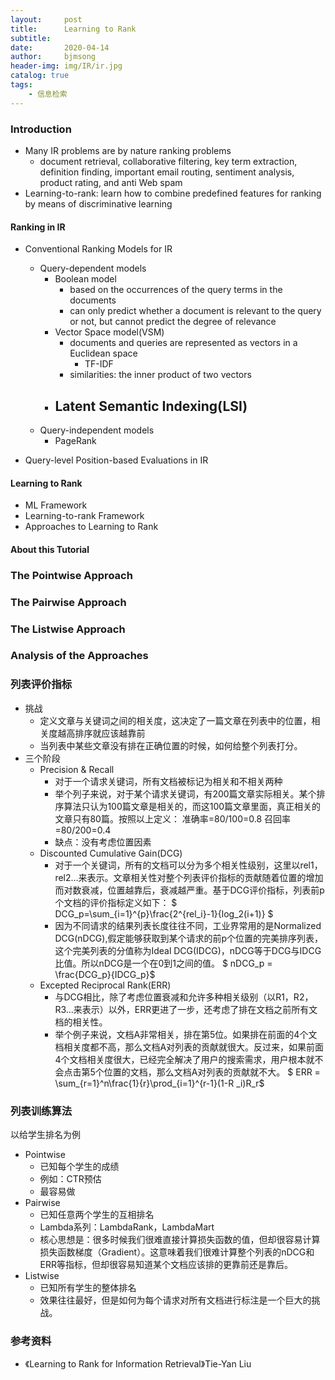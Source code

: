```yaml
---
layout:     post
title:      Learning to Rank
subtitle:   
date:       2020-04-14
author:     bjmsong
header-img: img/IR/ir.jpg
catalog: true
tags:
    - 信息检索
---
```




### Introduction

- Many IR problems are by nature ranking problems
  - document retrieval, collaborative filtering, key term extraction, definition finding, important email routing, sentiment analysis, product rating, and anti Web spam
- Learning-to-rank: learn how to combine predefined features for ranking by means of discriminative learning



#### Ranking in IR

- Conventional Ranking Models for IR

  - Query-dependent models
    - Boolean model 
      - based on the occurrences of the query terms in the documents
      - can only predict whether a document is relevant to the query or not, but cannot predict the degree of relevance
    - Vector Space model(VSM)
      - documents and queries are represented as vectors in a Euclidean space
        - TF-IDF
      - similarities: the inner product of two vectors 
    - Latent Semantic Indexing(LSI)
      - 
  - Query-independent models
    - PageRank

- Query-level Position-based Evaluations in IR

  

#### Learning to Rank

- ML Framework
- Learning-to-rank Framework
- Approaches to Learning to Rank



#### About this Tutorial





### The Pointwise Approach



### The Pairwise Approach



### The Listwise Approach



###  Analysis of the Approaches




### 列表评价指标
- 挑战 
    - 定义文章与关键词之间的相关度，这决定了一篇文章在列表中的位置，相关度越高排序就应该越靠前
    - 当列表中某些文章没有排在正确位置的时候，如何给整个列表打分。
- 三个阶段
    - Precision & Recall
        - 对于一个请求关键词，所有文档被标记为相关和不相关两种
        - 举个列子来说，对于某个请求关键词，有200篇文章实际相关。某个排序算法只认为100篇文章是相关的，而这100篇文章里面，真正相关的文章只有80篇。按照以上定义：
            准确率=80/100=0.8
            召回率=80/200=0.4
        - 缺点：没有考虑位置因素
    - Discounted Cumulative Gain(DCG)
        - 对于一个关键词，所有的文档可以分为多个相关性级别，这里以rel1，rel2...来表示。文章相关性对整个列表评价指标的贡献随着位置的增加而对数衰减，位置越靠后，衰减越严重。基于DCG评价指标，列表前p个文档的评价指标定义如下：
            $ DCG_p=\sum_{i=1}^{p}\frac{2^{rel_i}-1}{log_2(i+1)} $
        - 因为不同请求的结果列表长度往往不同，工业界常用的是Normalized DCG(nDCG),假定能够获取到某个请求的前p个位置的完美排序列表，这个完美列表的分值称为Ideal DCG(IDCG)，nDCG等于DCG与IDCG比值。所以nDCG是一个在0到1之间的值。
            $ nDCG_p = \frac{DCG_p}{IDCG_p}$
    - Excepted Reciprocal Rank(ERR)
        - 与DCG相比，除了考虑位置衰减和允许多种相关级别（以R1，R2，R3...来表示）以外，ERR更进了一步，还考虑了排在文档之前所有文档的相关性。
        - 举个例子来说，文档A非常相关，排在第5位。如果排在前面的4个文档相关度都不高，那么文档A对列表的贡献就很大。反过来，如果前面4个文档相关度很大，已经完全解决了用户的搜索需求，用户根本就不会点击第5个位置的文档，那么文档A对列表的贡献就不大。
        $ ERR = \sum_{r=1}^n\frac{1}{r}\prod_{i=1}^{r-1}(1-R _i)R_r$

### 列表训练算法
以给学生排名为例
- Pointwise
    - 已知每个学生的成绩
    - 例如：CTR预估
    - 最容易做
- Pairwise
    - 已知任意两个学生的互相排名
    - Lambda系列：LambdaRank，LambdaMart
    - 核心思想是：很多时候我们很难直接计算损失函数的值，但却很容易计算损失函数梯度（Gradient）。这意味着我们很难计算整个列表的nDCG和ERR等指标，但却很容易知道某个文档应该排的更靠前还是靠后。
- Listwise
    - 已知所有学生的整体排名
    - 效果往往最好，但是如何为每个请求对所有文档进行标注是一个巨大的挑战。


### 参考资料

- 《Learning to Rank for Information Retrieval》Tie-Yan Liu

